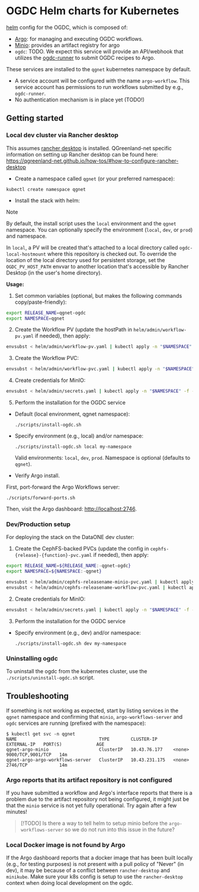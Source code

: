 # OGDC Helm charts for Kubernetes

[helm](https://helm.sh/) config for the OGDC, which is composed of:

* [Argo](https://argoproj.github.io/): for managing and executing OGDC workflows.
* [Minio](https://github.com/minio/minio): provides an artifact registry for argo
* `ogdc`: TODO. We expect this service will provide an API/webhook that utilizes
  the [ogdc-runner](https://github.com/QGreenland-Net/ogdc-runner/) to submit
  OGDC recipes to Argo.
  
These services are installed to the `qgnet` kubernetes namespace by default.

* A service account will be configured with the name `argo-workflow`. This
  service account has permissions to run workflows submitted by e.g.,
  `ogdc-runner`.
* No authentication mechanism is in place yet (TODO!)


## Getting started

### Local dev cluster via Rancher desktop

This assumes [rancher desktop](https://rancherdesktop.io/) is
installed. QGreenland-net specific information on setting up Rancher desktop can
be found here:
<https://qgreenland-net.github.io/how-tos/#how-to-configure-rancher-desktop>

* Create a namespace called `qgnet` (or your preferred namespace):

```
kubectl create namespace qgnet
```

* Install the stack with helm:

> [!NOTE]
> By default, the install script uses the `local` environment and the `qgnet` namespace.
> You can optionally specify the environment (`local`, `dev`, or `prod`) and namespace.
> 
> In `local`, a PV will be created that's attached to a local directory called
> `ogdc-local-hostmount` where this repository is checked out. To override the
> location of the local directory used for persistent storage, set the
> `OGDC_PV_HOST_PATH` envvar to another location that's accessible by Rancher
> Desktop (in the user's home directory).

**Usage:**


1. Set common variables (optional, but makes the following commands copy/paste-friendly):

```sh
export RELEASE_NAME=qgnet-ogdc
export NAMESPACE=qgnet
```

2. Create the Workflow PV (update the hostPath in `helm/admin/workflow-pv.yaml` if needed), then apply:

```sh
envsubst < helm/admin/workflow-pv.yaml | kubectl apply -n "$NAMESPACE" -f -
```

3. Create the Workflow PVC:

```sh
envsubst < helm/admin/workflow-pvc.yaml | kubectl apply -n "$NAMESPACE" -f -
```

4. Create credentials for MinIO:
```sh
envsubst < helm/admin/secrets.yaml | kubectl apply -n "$NAMESPACE" -f -
```

5. Perform the installation for the OGDC service

- Default (local environment, qgnet namespace):
  ```
  ./scripts/install-ogdc.sh
  ```
- Specify environment (e.g., local) and/or namespace:
  ```
  ./scripts/install-ogdc.sh local my-namespace
  ```
  Valid environments: `local`, `dev`, `prod`. Namespace is optional (defaults to `qgnet`).

* Verify Argo install.

First, port-forward the Argo Workflows server:

```
./scripts/forward-ports.sh
```

Then, visit the Argo dashboard: <http://localhost:2746>.


### Dev/Production setup

For deploying the stack on the DataONE dev cluster:

1. Create the CephFS-backed PVCs (update the config in `cephfs-{release}-{function}-pvc.yaml` if needed), then apply:

```sh
export RELEASE_NAME=${RELEASE_NAME:-qgnet-ogdc}
export NAMESPACE=${NAMESPACE:-qgnet}

envsubst < helm/admin/cephfs-releasename-minio-pvc.yaml | kubectl apply -n "$NAMESPACE" -f -
envsubst < helm/admin/cephfs-releasename-workflow-pvc.yaml | kubectl apply -n "$NAMESPACE" -f -
```

2. Create credentials for MinIO:
```sh
envsubst < helm/admin/secrets.yaml | kubectl apply -n "$NAMESPACE" -f -
```

3. Perform the installation for the OGDC service

- Specify environment (e.g., dev) and/or namespace:
  ```
  ./scripts/install-ogdc.sh dev my-namespace
  ```

### Uninstalling ogdc

To uninstall the ogdc from the kubernetes cluster, use the
`./scripts/uninstall-ogdc.sh` script.


## Troubleshooting

If something is not working as expected, start by listing services in the
`qgnet` namespace and confirming that `minio`, `argo-workflows-server` and
`ogdc` services are running (prefixed with the namespace):

```
$ kubectl get svc -n qgnet
NAME                               TYPE        CLUSTER-IP      EXTERNAL-IP   PORT(S)             AGE
qgnet-argo-minio                   ClusterIP   10.43.76.177    <none>        9000/TCP,9001/TCP   14m
qgnet-argo-argo-workflows-server   ClusterIP   10.43.231.175   <none>        2746/TCP            14m
```

### Argo reports that its artifact repository is not configured

If you have submitted a workflow and Argo's interface reports that there is a
problem due to the artifact repository not being configured, it might just be
that the `minio` service is not yet fully operational. Try again after a few
minutes!

> [!TODO]
> Is there a way to tell helm to setup minio before the `argo-workflows-server`
> so we do not run into this issue in the future?


### Local Docker image is not found by Argo

If the Argo dashboard reports that a docker image that has been built locally
(e.g., for testing purposes) is not present with a pull policy of "Never" (in
dev), it may be because of a conflict between `rancher-desktop` and
`minikube`. Make sure your k8s config is setup to use the `rancher-desktop`
context when doing local development on the ogdc.
